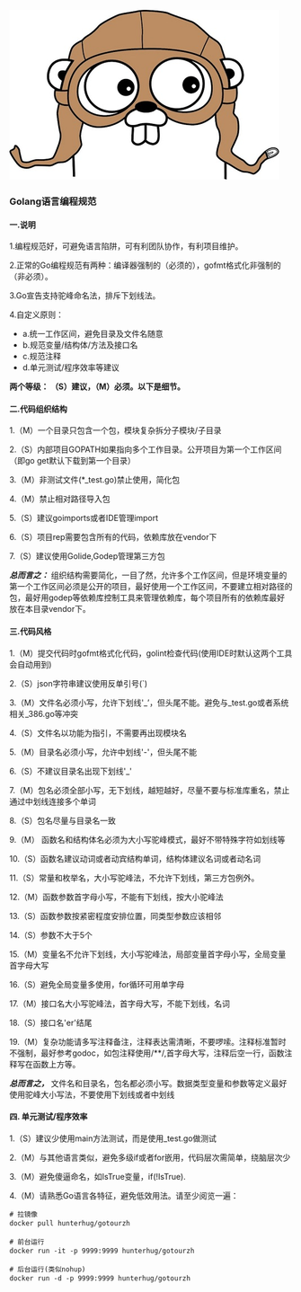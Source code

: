 ![](./images/d11md_b.jpg)


### **Golang语言编程规范**

#### 一.说明
1.编程规范好，可避免语言陷阱，可有利团队协作，有利项目维护。

2.正常的Go编程规范有两种：编译器强制的（必须的），gofmt格式化非强制的（非必须）。

3.Go宣告支持驼峰命名法，排斥下划线法。

4.自定义原则：
* a.统一工作区间，避免目录及文件名随意
* b.规范变量/结构体/方法及接口名
* c.规范注释
* d.单元测试/程序效率等建议

**两个等级： （S）建议，（M）必须。以下是细节。**

#### 二.代码组织结构
1.（M）一个目录只包含一个包，模块复杂拆分子模块/子目录

2.（S）内部项目GOPATH如果指向多个工作目录。公开项目为第一个工作区间（即go get默认下载到第一个目录）

3.（M）非测试文件(*_test.go)禁止使用，简化包

4.（M）禁止相对路径导入包

5.（S）建议goimports或者IDE管理import

6.（S）项目rep需要包含所有的代码，依赖库放在vendor下

7.（S）建议使用Golide,Godep管理第三方包

**_总而言之：_**
组织结构需要简化，一目了然，允许多个工作区间，但是环境变量的第一个工作区间必须是公开的项目，最好使用一个工作区间，不要建立相对路径的包，最好用godep等依赖库控制工具来管理依赖库，每个项目所有的依赖库最好放在本目录vendor下。

#### **三.代码风格**
1.（M）提交代码时gofmt格式化代码，golint检查代码(使用IDE时默认这两个工具会自动用到)

2.（S）json字符串建议使用反单引号(`)

3.（M）文件名必须小写，允许下划线'_’，但头尾不能。避免与_test.go或者系统相关_386.go等冲突

4.（S）文件名以功能为指引，不需要再出现模块名

5.（M）目录名必须小写，允许中划线'-'，但头尾不能

6.（S）不建议目录名出现下划线'_'

7.（M）包名必须全部小写，无下划线，越短越好，尽量不要与标准库重名，禁止通过中划线连接多个单词

8.（S）包名尽量与目录名一致

9.（M） 函数名和结构体名必须为大小写驼峰模式，最好不带特殊字符如划线等

10.（S）函数名建议动词或者动宾结构单词，结构体建议名词或者动名词

11.（S）常量和枚举名，大小写驼峰法，不允许下划线，第三方包例外。

12.（M）函数参数首字母小写，不能有下划线，按大小驼峰法

13.（S）函数参数按紧密程度安排位置，同类型参数应该相邻

14.（S）参数不大于5个

15.（M）变量名不允许下划线，大小写驼峰法，局部变量首字母小写，全局变量首字母大写

16.（S）避免全局变量多使用，for循环可用单字母

17.（M）接口名大小写驼峰法，首字母大写，不能下划线，名词

18.（S）接口名'er'结尾

19.（M）复杂功能请多写注释备注，注释表达需清晰，不要啰嗦。注释标准暂时不强制，最好参考godoc，如包注释使用/**/,首字母大写，注释后空一行，函数注释写在函数上方等。

**_总而言之，_**
文件名和目录名，包名都必须小写。数据类型变量和参数等定义最好使用驼峰大小写法，不要使用下划线或者中划线

 #### **四. 单元测试/程序效率**
 
 1.（S）建议少使用main方法测试，而是使用_test.go做测试
 
 2.（M）与其他语言类似，避免多级if或者for嵌用，代码层次需简单，绕脑层次少
 
 3.（M）避免傻逼命名，如IsTrue变量，if(!IsTrue).
 
 4.（M）请熟悉Go语言各特征，避免低效用法。请至少阅览一遍：
 ```
 # 拉镜像
 docker pull hunterhug/gotourzh
 
 # 前台运行
 docker run -it -p 9999:9999 hunterhug/gotourzh
 
 # 后台运行(类似nohup)
 docker run -d -p 9999:9999 hunterhug/gotourzh
 ```